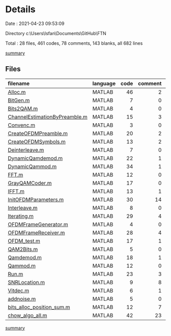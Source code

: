 # Details

Date : 2021-04-23 09:53:09

Directory c:\Users\lsfan\Documents\GitHub\FTN

Total : 28 files,  461 codes, 78 comments, 143 blanks, all 682 lines

[summary](results.md)

## Files
| filename | language | code | comment | blank | total |
| :--- | :--- | ---: | ---: | ---: | ---: |
| [Alloc.m](/Alloc.m) | MATLAB | 46 | 2 | 15 | 63 |
| [BitGen.m](/BitGen.m) | MATLAB | 7 | 0 | 1 | 8 |
| [Bits2QAM.m](/Bits2QAM.m) | MATLAB | 4 | 0 | 1 | 5 |
| [ChannelEstimationByPreamble.m](/ChannelEstimationByPreamble.m) | MATLAB | 15 | 3 | 7 | 25 |
| [Convenc.m](/Convenc.m) | MATLAB | 3 | 0 | 1 | 4 |
| [CreateOFDMPreamble.m](/CreateOFDMPreamble.m) | MATLAB | 20 | 2 | 5 | 27 |
| [CreateOFDMSymbols.m](/CreateOFDMSymbols.m) | MATLAB | 13 | 2 | 7 | 22 |
| [Deinterleave.m](/Deinterleave.m) | MATLAB | 7 | 0 | 2 | 9 |
| [DynamicQamdemod.m](/DynamicQamdemod.m) | MATLAB | 22 | 1 | 8 | 31 |
| [DynamicQammod.m](/DynamicQammod.m) | MATLAB | 34 | 1 | 10 | 45 |
| [FFT.m](/FFT.m) | MATLAB | 12 | 0 | 3 | 15 |
| [GrayQAMCoder.m](/GrayQAMCoder.m) | MATLAB | 17 | 0 | 6 | 23 |
| [IFFT.m](/IFFT.m) | MATLAB | 13 | 1 | 3 | 17 |
| [InitOFDMParameters.m](/InitOFDMParameters.m) | MATLAB | 30 | 14 | 10 | 54 |
| [Interleave.m](/Interleave.m) | MATLAB | 8 | 0 | 3 | 11 |
| [Iterating.m](/Iterating.m) | MATLAB | 29 | 4 | 14 | 47 |
| [OFDMFrameGenerator.m](/OFDMFrameGenerator.m) | MATLAB | 4 | 0 | 1 | 5 |
| [OFDMFrameReceiver.m](/OFDMFrameReceiver.m) | MATLAB | 28 | 4 | 11 | 43 |
| [OFDM_test.m](/OFDM_test.m) | MATLAB | 17 | 1 | 6 | 24 |
| [QAM2Bits.m](/QAM2Bits.m) | MATLAB | 5 | 0 | 1 | 6 |
| [Qamdemod.m](/Qamdemod.m) | MATLAB | 18 | 1 | 4 | 23 |
| [Qammod.m](/Qammod.m) | MATLAB | 12 | 0 | 2 | 14 |
| [Run.m](/Run.m) | MATLAB | 23 | 3 | 5 | 31 |
| [SNRLocation.m](/SNRLocation.m) | MATLAB | 9 | 8 | 3 | 20 |
| [Vitdec.m](/Vitdec.m) | MATLAB | 6 | 1 | 1 | 8 |
| [addnoise.m](/addnoise.m) | MATLAB | 5 | 0 | 1 | 6 |
| [bits_alloc_position_sum.m](/bits_alloc_position_sum.m) | MATLAB | 12 | 7 | 4 | 23 |
| [chow_algo_all.m](/chow_algo_all.m) | MATLAB | 42 | 23 | 8 | 73 |

[summary](results.md)
